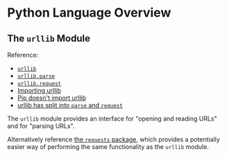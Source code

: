 # Python Language Overview

## The `urllib` Module

Reference:

  + [`urllib`](https://docs.python.org/3/library/urllib.html)
  + [`urllib.parse`](https://docs.python.org/3/library/urllib.parse.html#module-urllib.parse)
  + [`urllib.request`](https://docs.python.org/3/library/urllib.request.html#module-urllib.request)
  + [Importing urllib](https://stackoverflow.com/questions/40050630/cannot-import-urllib-in-python)
  + [Pip doesn't import urllib](https://stackoverflow.com/questions/34475051/need-to-install-urllib2-for-python-3-5-1)
  + [urllib has split into `parse` and `request`](https://stackoverflow.com/questions/41501638/attributeerror-module-urllib-has-no-attribute-parse)

The `urllib` module provides an interface for "opening and reading URLs" and for "parsing URLs".

Alternatively reference [the `requests` package](../packages/requests.md), which provides a potentially easier way of performing the same functionality as the `urllib` module.
